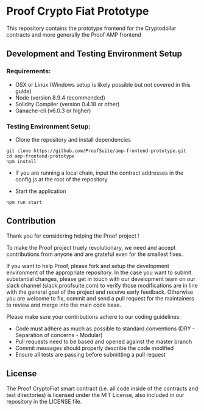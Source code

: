 
# Proof Crypto Fiat Prototype

This repository contains the prototype frontend for the Cryptodollar contracts and more generally the Proof AMP frontend

## Development and Testing Environment Setup

### Requirements:
- OSX or Linux (Windows setup is likely possible but not covered in this guide)
- Node (version 8.9.4 recommended)
- Solidity Compiler (version 0.4.18 or other)
- Ganache-cli (v6.0.3 or higher)


### Testing Environment Setup:

- Clone the repository and install dependencies

```
git clone https://github.com/ProofSuite/amp-frontend-prototype.git
cd amp-frontend-prototype
npm install
```

- If you are running a local chain, input the contract addresses in the config.js at the root of the repository

- Start the application

```
npm run start
```


## Contribution

Thank you for considering helping the Proof project !

To make the Proof project truely revolutionary, we need and accept contributions from anyone and are grateful even for the smallest fixes.

If you want to help Proof, please fork and setup the development environment of the appropriate repository.
In the case you want to submit substantial changes, please get in touch with our development team on our slack channel (slack.proofsuite.com) to
verify those modifications are in line with the general goal of the project and receive early feedback. Otherwise you are welcome to fix, commit and
send a pull request for the maintainers to review and merge into the main code base.

Please make sure your contributions adhere to our coding guidelines:

- Code must adhere as much as possible to standard conventions (DRY - Separation of concerns - Modular)
- Pull requests need to be based and opened against the master branch
- Commit messages should properly describe the code modified
- Ensure all tests are passing before submitting a pull request

## License

The Proof CryptoFiat smart contract (i.e. all code inside of the contracts and test directories) is licensed under the MIT License, also included in our repository in the
LICENSE file.




